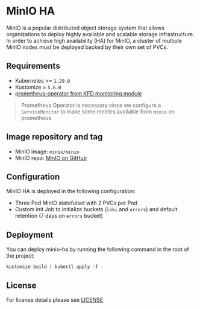 # MinIO HA

<!-- <KFD-DOCS> -->

MinIO is a popular distributed object storage system that allows organizations to deploy highly available
and scalable storage infrastructure.
In order to achieve high availability (HA) for MinIO, a cluster of multiple MinIO nodes must be deployed backed by their own set of PVCs.

## Requirements

- Kubernetes >= `1.29.0`
- Kustomize = `5.6.0`
- [prometheus-operator from KFD monitoring module][prometheus-operator]

> Prometheus Operator is necessary since we configure a `ServiceMonitor` to make
> some metrics available from `minio` on prometheus

## Image repository and tag

* MinIO image: `minio/minio`
* MinIO repo: [MinIO on GitHub][minio-gh]

## Configuration

MinIO HA is deployed in the following configuration:

- Three Pod MinIO statefulset with 2 PVCs per Pod
- Custom init Job to initialize buckets (`loki` and `errors`)  and default retention (7 days on `errors` bucket)

## Deployment

You can deploy minio-ha by running the following command in the root of
the project:

```shell
kustomize build | kubectl apply -f -
```

<!-- Links -->

[prometheus-operator]: https://github.com/sighup-io/fury-kubernetes-monitoring/blob/master/katalog/prometheus-operator
[minio-gh]: https://github.com/minio/minio

<!-- </KFD-DOCS> -->

## License

For license details please see [LICENSE](../../LICENSE)
